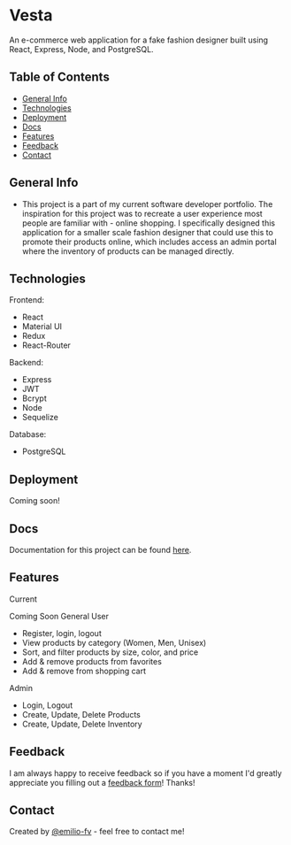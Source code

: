 # Vesta
An e-commerce web application for a fake fashion designer built using React, Express, Node, and PostgreSQL. 

## Table of Contents
* [General Info](#general-information)
* [Technologies](#technologies)
* [Deployment](#deployment)
* [Docs](#docs)
* [Features](#features)
* [Feedback](#feedback)
* [Contact](#contact)

## General Info
- This project is a part of my current software developer portfolio. The inspiration for this project was to recreate a user experience most people are familiar with - online shopping. I specifically designed this application for a smaller scale fashion designer that could use this to promote their products online, which includes access an admin portal where the inventory of products can be managed directly. 

## Technologies
Frontend:
- React
- Material UI
- Redux
- React-Router

Backend:
- Express
- JWT
- Bcrypt
- Node
- Sequelize

Database:
- PostgreSQL

## Deployment
Coming soon!

## Docs
Documentation for this project can be found [here](https://garnet-bathtub-08d.notion.site/378416bd28534937ba97d8ba237e3c18?v=313ac9162c49432d85e93fee1523782a).

## Features
Current

Coming Soon
General User
- Register, login, logout
- View products by category (Women, Men, Unisex)
- Sort, and filter products by size, color, and price
- Add & remove products from favorites
- Add & remove from shopping cart

Admin
- Login, Logout 
- Create, Update, Delete Products
- Create, Update, Delete Inventory

## Feedback
I am always happy to receive feedback so if you have a moment I'd greatly appreciate you filling out a [feedback form](https://forms.gle/4P6LzmPX25s2PUej7)! Thanks!

## Contact
Created by [@emilio-fv](https://github.com/emilio-fv) - feel free to contact me!
